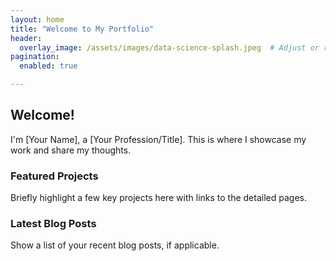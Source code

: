 ```yaml
---
layout: home
title: "Welcome to My Portfolio"
header:
  overlay_image: /assets/images/data-science-splash.jpeg  # Adjust or remove this if it's too large.
pagination:
  enabled: true

---
```


## Welcome!
I'm [Your Name], a [Your Profession/Title]. This is where I showcase my work and share my thoughts.

### Featured Projects
Briefly highlight a few key projects here with links to the detailed pages.

### Latest Blog Posts
Show a list of your recent blog posts, if applicable.

